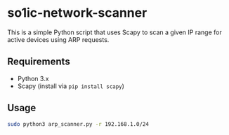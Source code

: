 # so1ic-network-scanner
This is a simple Python script that uses Scapy to scan a given IP range for active devices using ARP requests.

## Requirements
- Python 3.x
- Scapy (install via `pip install scapy`)

## Usage

```bash
sudo python3 arp_scanner.py -r 192.168.1.0/24
